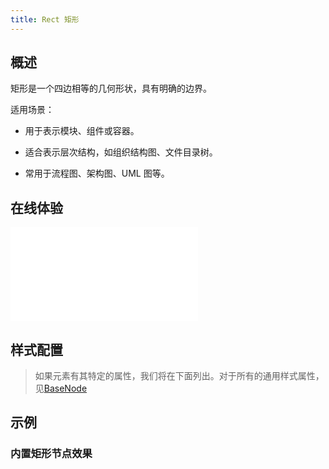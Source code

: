 ```yaml
---
title: Rect 矩形
---
```


## 概述

矩形是一个四边相等的几何形状，具有明确的边界。

适用场景：

- 用于表示模块、组件或容器。

- 适合表示层次结构，如组织结构图、文件目录树。

- 常用于流程图、架构图、UML 图等。

## 在线体验

<embed src="@/common/api/elements/nodes/rect.md"></embed>

## 样式配置

> 如果元素有其特定的属性，我们将在下面列出。对于所有的通用样式属性，见[BaseNode](./BaseNode.zh.md)

## 示例

### 内置矩形节点效果

<Playground path="element/node/demo/rect.js" rid="default-rect-node"></Playground>

